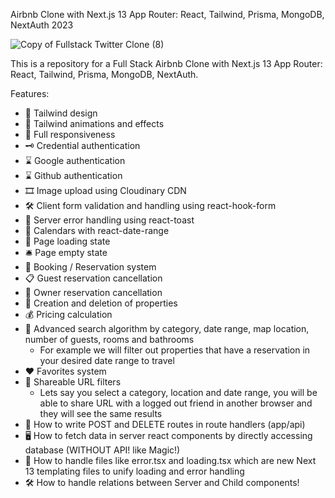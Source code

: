  Airbnb Clone with Next.js 13 App Router: React, Tailwind, Prisma, MongoDB, NextAuth 2023

![Copy of Fullstack Twitter Clone (8)](https://user-images.githubusercontent.com/23248726/229031522-64a49ad0-66f7-4ea8-94a8-f64a0bb56736.png)


This is a repository for a Full Stack Airbnb Clone with Next.js 13 App Router: React, Tailwind, Prisma, MongoDB, NextAuth.



Features:

- 🍟 Tailwind design
- 🎹 Tailwind animations and effects
- 🎯 Full responsiveness
- 🗝 Credential authentication
- ⌛️ Google authentication
- ⌛️ Github authentication
- 🎞 Image upload using Cloudinary CDN
- 🛠 Client form validation and handling using react-hook-form
- 🔨 Server error handling using react-toast
- 📅 Calendars with react-date-range
- 📱 Page loading state
-  🛎 Page empty state
- 🛁 Booking / Reservation system
- 📋 Guest reservation cancellation
- 📒 Owner reservation cancellation
- 📕 Creation and deletion of properties
- 💰 Pricing calculation
- 🔎 Advanced search algorithm by category, date range, map location, number of guests, rooms and bathrooms
    - For example we will filter out properties that have a reservation in your desired date range to travel
- ❤️ Favorites system
- 🎎 Shareable URL filters
    - Lets say you select a category, location and date range, you will be able to share URL with a logged out friend in another browser and they will see the same results
- 📱 How to write POST and DELETE routes in route handlers (app/api)
- 🖥 How to fetch data in server react components by directly accessing database (WITHOUT API! like Magic!)
- 📕 How to handle files like error.tsx and loading.tsx which are new Next 13 templating files to unify loading and error handling
- 🛠 How to handle relations between Server and Child components!
